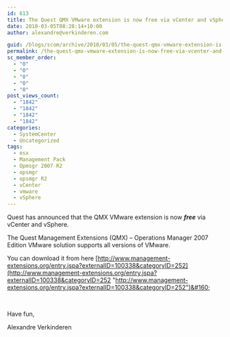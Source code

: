 ```yaml
---
id: 613
title: The Quest QMX VMware extension is now free via vCenter and vSphere
date: 2010-03-05T08:28:14+10:00
author: alexandre@verkinderen.com

guid: /blogs/scom/archive/2010/03/05/the-quest-qmx-vmware-extension-is-now-free-via-vcenter-and-vsphere.aspx
permalink: /the-quest-qmx-vmware-extension-is-now-free-via-vcenter-and-vsphere/
sc_member_order:
  - "0"
  - "0"
  - "0"
  - "0"
  - "0"
post_views_count:
  - "1842"
  - "1842"
  - "1842"
  - "1842"
categories:
  - SystemCenter
  - Uncategorized
tags:
  - esx
  - Management Pack
  - Opmsgr 2007 R2
  - opsmgr
  - opsmgr R2
  - vCenter
  - vmware
  - vSphere
---
```

Quest has announced that the QMX VMware extension is now **_free_** via vCenter and vSphere.

The Quest Management Extensions (QMX) &#8211; Operations Manager 2007 Edition VMware solution supports all versions of VMware. 

You can download it from here [http://www.management-extensions.org/entry.jspa?externalID=100338&categoryID=252](http://www.management-extensions.org/entry.jspa?externalID=100338&categoryID=252 "http://www.management-extensions.org/entry.jspa?externalID=100338&categoryID=252")&#160;

&#160;

Have fun,

Alexandre Verkinderen
